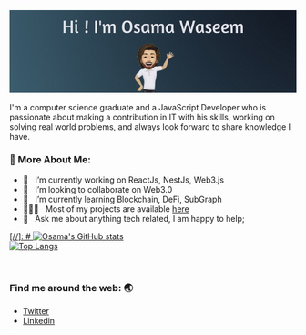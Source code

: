 ![Osama](./profileBanner.png)
 

I'm a computer science graduate and a JavaScript Developer who is passionate about making a contribution in IT with his skills, working on solving real world problems, and always look forward to share knowledge I have.

### 🧐 More About Me:

- 🔭 &nbsp; I’m currently working on ReactJs, NestJs, Web3.js
- 🤝 &nbsp; I’m looking to collaborate on Web3.0
- 🌱 &nbsp; I’m currently learning Blockchain, DeFi, SubGraph
- 👨🏻‍💻 &nbsp; Most of my projects are available [here](https://github.com/osamaKhan99?tab=repositories)
- 💬 &nbsp; Ask me about anything tech related, I am happy to help;



<a href='https://github.com/rahul-jha98/github-stats-transparent'>
  
[//]: # ![Osama's GitHub stats](https://github-readme-stats.vercel.app/api?username=osamaKhan99&show_icons=true&theme=tokyonight&hide=contribs,prs&count_private=true)
 <br>
[![Top Langs](https://github-readme-stats.vercel.app/api/top-langs/?username=osamaKhan99&layout=compact&theme=tokyonight)](https://github.com/anuraghazra/github-readme-stats)

</a>

<br>

### Find me around the web: :earth_asia:
- [Twitter](https://x.com/iOsama99)
- [Linkedin](https://www.linkedin.com/in/osamakhan99)
